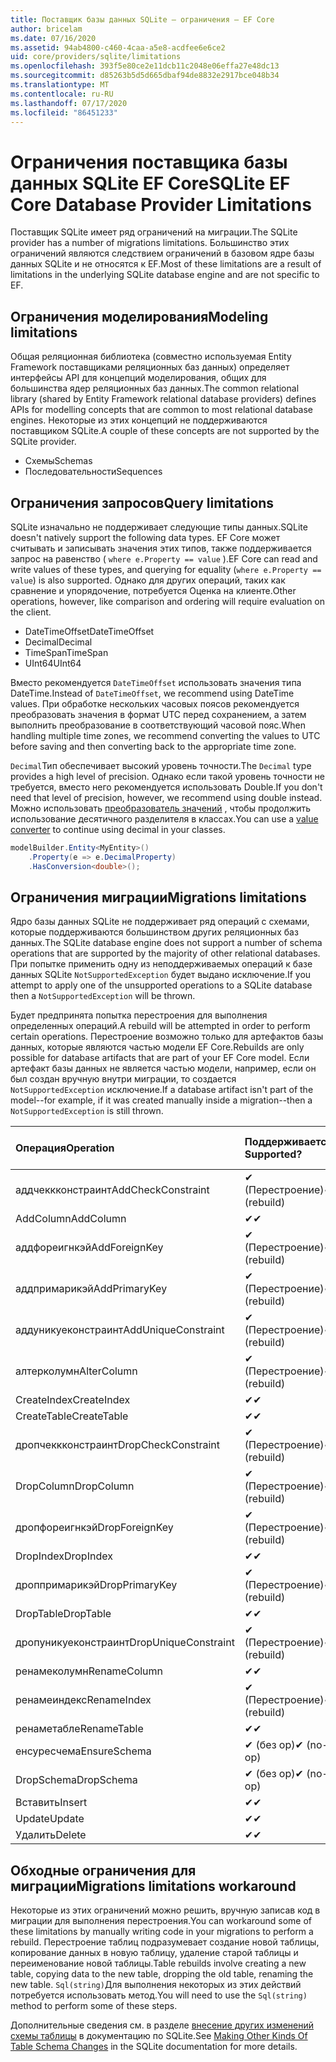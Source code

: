 ```yaml
---
title: Поставщик базы данных SQLite — ограничения — EF Core
author: bricelam
ms.date: 07/16/2020
ms.assetid: 94ab4800-c460-4caa-a5e8-acdfee6e6ce2
uid: core/providers/sqlite/limitations
ms.openlocfilehash: 393f5e80ce2e11dcb11c2048e06effa27e48dc13
ms.sourcegitcommit: d85263b5d5d665dbaf94de8832e2917bce048b34
ms.translationtype: MT
ms.contentlocale: ru-RU
ms.lasthandoff: 07/17/2020
ms.locfileid: "86451233"
---
```

# <a name="sqlite-ef-core-database-provider-limitations"></a><span data-ttu-id="0de56-102">Ограничения поставщика базы данных SQLite EF Core</span><span class="sxs-lookup"><span data-stu-id="0de56-102">SQLite EF Core Database Provider Limitations</span></span>

<span data-ttu-id="0de56-103">Поставщик SQLite имеет ряд ограничений на миграции.</span><span class="sxs-lookup"><span data-stu-id="0de56-103">The SQLite provider has a number of migrations limitations.</span></span> <span data-ttu-id="0de56-104">Большинство этих ограничений являются следствием ограничений в базовом ядре базы данных SQLite и не относятся к EF.</span><span class="sxs-lookup"><span data-stu-id="0de56-104">Most of these limitations are a result of limitations in the underlying SQLite database engine and are not specific to EF.</span></span>

## <a name="modeling-limitations"></a><span data-ttu-id="0de56-105">Ограничения моделирования</span><span class="sxs-lookup"><span data-stu-id="0de56-105">Modeling limitations</span></span>

<span data-ttu-id="0de56-106">Общая реляционная библиотека (совместно используемая Entity Framework поставщиками реляционных баз данных) определяет интерфейсы API для концепций моделирования, общих для большинства ядер реляционных баз данных.</span><span class="sxs-lookup"><span data-stu-id="0de56-106">The common relational library (shared by Entity Framework relational database providers) defines APIs for modelling concepts that are common to most relational database engines.</span></span> <span data-ttu-id="0de56-107">Некоторые из этих концепций не поддерживаются поставщиком SQLite.</span><span class="sxs-lookup"><span data-stu-id="0de56-107">A couple of these concepts are not supported by the SQLite provider.</span></span>

* <span data-ttu-id="0de56-108">Схемы</span><span class="sxs-lookup"><span data-stu-id="0de56-108">Schemas</span></span>
* <span data-ttu-id="0de56-109">Последовательности</span><span class="sxs-lookup"><span data-stu-id="0de56-109">Sequences</span></span>

## <a name="query-limitations"></a><span data-ttu-id="0de56-110">Ограничения запросов</span><span class="sxs-lookup"><span data-stu-id="0de56-110">Query limitations</span></span>

<span data-ttu-id="0de56-111">SQLite изначально не поддерживает следующие типы данных.</span><span class="sxs-lookup"><span data-stu-id="0de56-111">SQLite doesn't natively support the following data types.</span></span> <span data-ttu-id="0de56-112">EF Core может считывать и записывать значения этих типов, также поддерживается запрос на равенство ( `where e.Property == value` ).</span><span class="sxs-lookup"><span data-stu-id="0de56-112">EF Core can read and write values of these types, and querying for equality (`where e.Property == value`) is also supported.</span></span> <span data-ttu-id="0de56-113">Однако для других операций, таких как сравнение и упорядочение, потребуется Оценка на клиенте.</span><span class="sxs-lookup"><span data-stu-id="0de56-113">Other operations, however, like comparison and ordering will require evaluation on the client.</span></span>

* <span data-ttu-id="0de56-114">DateTimeOffset</span><span class="sxs-lookup"><span data-stu-id="0de56-114">DateTimeOffset</span></span>
* <span data-ttu-id="0de56-115">Decimal</span><span class="sxs-lookup"><span data-stu-id="0de56-115">Decimal</span></span>
* <span data-ttu-id="0de56-116">TimeSpan</span><span class="sxs-lookup"><span data-stu-id="0de56-116">TimeSpan</span></span>
* <span data-ttu-id="0de56-117">UInt64</span><span class="sxs-lookup"><span data-stu-id="0de56-117">UInt64</span></span>

<span data-ttu-id="0de56-118">Вместо рекомендуется `DateTimeOffset` использовать значения типа DateTime.</span><span class="sxs-lookup"><span data-stu-id="0de56-118">Instead of `DateTimeOffset`, we recommend using DateTime values.</span></span> <span data-ttu-id="0de56-119">При обработке нескольких часовых поясов рекомендуется преобразовать значения в формат UTC перед сохранением, а затем выполнить преобразование в соответствующий часовой пояс.</span><span class="sxs-lookup"><span data-stu-id="0de56-119">When handling multiple time zones, we recommend converting the values to UTC before saving and then converting back to the appropriate time zone.</span></span>

<span data-ttu-id="0de56-120">`Decimal`Тип обеспечивает высокий уровень точности.</span><span class="sxs-lookup"><span data-stu-id="0de56-120">The `Decimal` type provides a high level of precision.</span></span> <span data-ttu-id="0de56-121">Однако если такой уровень точности не требуется, вместо него рекомендуется использовать Double.</span><span class="sxs-lookup"><span data-stu-id="0de56-121">If you don't need that level of precision, however, we recommend using double instead.</span></span> <span data-ttu-id="0de56-122">Можно использовать [преобразователь значений](../../modeling/value-conversions.md) , чтобы продолжить использование десятичного разделителя в классах.</span><span class="sxs-lookup"><span data-stu-id="0de56-122">You can use a [value converter](../../modeling/value-conversions.md) to continue using decimal in your classes.</span></span>

``` csharp
modelBuilder.Entity<MyEntity>()
    .Property(e => e.DecimalProperty)
    .HasConversion<double>();
```

## <a name="migrations-limitations"></a><span data-ttu-id="0de56-123">Ограничения миграции</span><span class="sxs-lookup"><span data-stu-id="0de56-123">Migrations limitations</span></span>

<span data-ttu-id="0de56-124">Ядро базы данных SQLite не поддерживает ряд операций с схемами, которые поддерживаются большинством других реляционных баз данных.</span><span class="sxs-lookup"><span data-stu-id="0de56-124">The SQLite database engine does not support a number of schema operations that are supported by the majority of other relational databases.</span></span> <span data-ttu-id="0de56-125">При попытке применить одну из неподдерживаемых операций к базе данных SQLite `NotSupportedException` будет выдано исключение.</span><span class="sxs-lookup"><span data-stu-id="0de56-125">If you attempt to apply one of the unsupported operations to a SQLite database then a `NotSupportedException` will be thrown.</span></span>

<span data-ttu-id="0de56-126">Будет предпринята попытка перестроения для выполнения определенных операций.</span><span class="sxs-lookup"><span data-stu-id="0de56-126">A rebuild will be attempted in order to perform certain operations.</span></span> <span data-ttu-id="0de56-127">Перестроение возможно только для артефактов базы данных, которые являются частью модели EF Core.</span><span class="sxs-lookup"><span data-stu-id="0de56-127">Rebuilds are only possible for database artifacts that are part of your EF Core model.</span></span> <span data-ttu-id="0de56-128">Если артефакт базы данных не является частью модели, например, если он был создан вручную внутри миграции, то создается `NotSupportedException` исключение.</span><span class="sxs-lookup"><span data-stu-id="0de56-128">If a database artifact isn't part of the model--for example, if it was created manually inside a migration--then a `NotSupportedException` is still thrown.</span></span>

| <span data-ttu-id="0de56-129">Операция</span><span class="sxs-lookup"><span data-stu-id="0de56-129">Operation</span></span>            | <span data-ttu-id="0de56-130">Поддерживается?</span><span class="sxs-lookup"><span data-stu-id="0de56-130">Supported?</span></span>  | <span data-ttu-id="0de56-131">Требуется версия</span><span class="sxs-lookup"><span data-stu-id="0de56-131">Requires version</span></span> |
|:---------------------|:------------|:-----------------|
| <span data-ttu-id="0de56-132">аддчеккконстраинт</span><span class="sxs-lookup"><span data-stu-id="0de56-132">AddCheckConstraint</span></span>   | <span data-ttu-id="0de56-133">✔ (Перестроение)</span><span class="sxs-lookup"><span data-stu-id="0de56-133">✔ (rebuild)</span></span> | <span data-ttu-id="0de56-134">5.0</span><span class="sxs-lookup"><span data-stu-id="0de56-134">5.0</span></span>              |
| <span data-ttu-id="0de56-135">AddColumn</span><span class="sxs-lookup"><span data-stu-id="0de56-135">AddColumn</span></span>            | <span data-ttu-id="0de56-136">✔</span><span class="sxs-lookup"><span data-stu-id="0de56-136">✔</span></span>           | <span data-ttu-id="0de56-137">1.0</span><span class="sxs-lookup"><span data-stu-id="0de56-137">1.0</span></span>              |
| <span data-ttu-id="0de56-138">аддфореигнкэй</span><span class="sxs-lookup"><span data-stu-id="0de56-138">AddForeignKey</span></span>        | <span data-ttu-id="0de56-139">✔ (Перестроение)</span><span class="sxs-lookup"><span data-stu-id="0de56-139">✔ (rebuild)</span></span> | <span data-ttu-id="0de56-140">5.0</span><span class="sxs-lookup"><span data-stu-id="0de56-140">5.0</span></span>              |
| <span data-ttu-id="0de56-141">аддпримарикэй</span><span class="sxs-lookup"><span data-stu-id="0de56-141">AddPrimaryKey</span></span>        | <span data-ttu-id="0de56-142">✔ (Перестроение)</span><span class="sxs-lookup"><span data-stu-id="0de56-142">✔ (rebuild)</span></span> | <span data-ttu-id="0de56-143">5.0</span><span class="sxs-lookup"><span data-stu-id="0de56-143">5.0</span></span>              |
| <span data-ttu-id="0de56-144">аддуникуеконстраинт</span><span class="sxs-lookup"><span data-stu-id="0de56-144">AddUniqueConstraint</span></span>  | <span data-ttu-id="0de56-145">✔ (Перестроение)</span><span class="sxs-lookup"><span data-stu-id="0de56-145">✔ (rebuild)</span></span> | <span data-ttu-id="0de56-146">5.0</span><span class="sxs-lookup"><span data-stu-id="0de56-146">5.0</span></span>              |
| <span data-ttu-id="0de56-147">алтерколумн</span><span class="sxs-lookup"><span data-stu-id="0de56-147">AlterColumn</span></span>          | <span data-ttu-id="0de56-148">✔ (Перестроение)</span><span class="sxs-lookup"><span data-stu-id="0de56-148">✔ (rebuild)</span></span> | <span data-ttu-id="0de56-149">5.0</span><span class="sxs-lookup"><span data-stu-id="0de56-149">5.0</span></span>              |
| <span data-ttu-id="0de56-150">CreateIndex</span><span class="sxs-lookup"><span data-stu-id="0de56-150">CreateIndex</span></span>          | <span data-ttu-id="0de56-151">✔</span><span class="sxs-lookup"><span data-stu-id="0de56-151">✔</span></span>           | <span data-ttu-id="0de56-152">1.0</span><span class="sxs-lookup"><span data-stu-id="0de56-152">1.0</span></span>              |
| <span data-ttu-id="0de56-153">CreateTable</span><span class="sxs-lookup"><span data-stu-id="0de56-153">CreateTable</span></span>          | <span data-ttu-id="0de56-154">✔</span><span class="sxs-lookup"><span data-stu-id="0de56-154">✔</span></span>           | <span data-ttu-id="0de56-155">1.0</span><span class="sxs-lookup"><span data-stu-id="0de56-155">1.0</span></span>              |
| <span data-ttu-id="0de56-156">дропчеккконстраинт</span><span class="sxs-lookup"><span data-stu-id="0de56-156">DropCheckConstraint</span></span>  | <span data-ttu-id="0de56-157">✔ (Перестроение)</span><span class="sxs-lookup"><span data-stu-id="0de56-157">✔ (rebuild)</span></span> | <span data-ttu-id="0de56-158">5.0</span><span class="sxs-lookup"><span data-stu-id="0de56-158">5.0</span></span>              |
| <span data-ttu-id="0de56-159">DropColumn</span><span class="sxs-lookup"><span data-stu-id="0de56-159">DropColumn</span></span>           | <span data-ttu-id="0de56-160">✔ (Перестроение)</span><span class="sxs-lookup"><span data-stu-id="0de56-160">✔ (rebuild)</span></span> | <span data-ttu-id="0de56-161">5.0</span><span class="sxs-lookup"><span data-stu-id="0de56-161">5.0</span></span>              |
| <span data-ttu-id="0de56-162">дропфореигнкэй</span><span class="sxs-lookup"><span data-stu-id="0de56-162">DropForeignKey</span></span>       | <span data-ttu-id="0de56-163">✔ (Перестроение)</span><span class="sxs-lookup"><span data-stu-id="0de56-163">✔ (rebuild)</span></span> | <span data-ttu-id="0de56-164">5.0</span><span class="sxs-lookup"><span data-stu-id="0de56-164">5.0</span></span>              |
| <span data-ttu-id="0de56-165">DropIndex</span><span class="sxs-lookup"><span data-stu-id="0de56-165">DropIndex</span></span>            | <span data-ttu-id="0de56-166">✔</span><span class="sxs-lookup"><span data-stu-id="0de56-166">✔</span></span>           | <span data-ttu-id="0de56-167">1.0</span><span class="sxs-lookup"><span data-stu-id="0de56-167">1.0</span></span>              |
| <span data-ttu-id="0de56-168">дроппримарикэй</span><span class="sxs-lookup"><span data-stu-id="0de56-168">DropPrimaryKey</span></span>       | <span data-ttu-id="0de56-169">✔ (Перестроение)</span><span class="sxs-lookup"><span data-stu-id="0de56-169">✔ (rebuild)</span></span> | <span data-ttu-id="0de56-170">5.0</span><span class="sxs-lookup"><span data-stu-id="0de56-170">5.0</span></span>              |
| <span data-ttu-id="0de56-171">DropTable</span><span class="sxs-lookup"><span data-stu-id="0de56-171">DropTable</span></span>            | <span data-ttu-id="0de56-172">✔</span><span class="sxs-lookup"><span data-stu-id="0de56-172">✔</span></span>           | <span data-ttu-id="0de56-173">1.0</span><span class="sxs-lookup"><span data-stu-id="0de56-173">1.0</span></span>              |
| <span data-ttu-id="0de56-174">дропуникуеконстраинт</span><span class="sxs-lookup"><span data-stu-id="0de56-174">DropUniqueConstraint</span></span> | <span data-ttu-id="0de56-175">✔ (Перестроение)</span><span class="sxs-lookup"><span data-stu-id="0de56-175">✔ (rebuild)</span></span> | <span data-ttu-id="0de56-176">5.0</span><span class="sxs-lookup"><span data-stu-id="0de56-176">5.0</span></span>              |
| <span data-ttu-id="0de56-177">ренамеколумн</span><span class="sxs-lookup"><span data-stu-id="0de56-177">RenameColumn</span></span>         | <span data-ttu-id="0de56-178">✔</span><span class="sxs-lookup"><span data-stu-id="0de56-178">✔</span></span>           | <span data-ttu-id="0de56-179">2.2.2</span><span class="sxs-lookup"><span data-stu-id="0de56-179">2.2.2</span></span>            |
| <span data-ttu-id="0de56-180">ренамеиндекс</span><span class="sxs-lookup"><span data-stu-id="0de56-180">RenameIndex</span></span>          | <span data-ttu-id="0de56-181">✔ (Перестроение)</span><span class="sxs-lookup"><span data-stu-id="0de56-181">✔ (rebuild)</span></span> | <span data-ttu-id="0de56-182">2.1</span><span class="sxs-lookup"><span data-stu-id="0de56-182">2.1</span></span>              |
| <span data-ttu-id="0de56-183">ренаметабле</span><span class="sxs-lookup"><span data-stu-id="0de56-183">RenameTable</span></span>          | <span data-ttu-id="0de56-184">✔</span><span class="sxs-lookup"><span data-stu-id="0de56-184">✔</span></span>           | <span data-ttu-id="0de56-185">1.0</span><span class="sxs-lookup"><span data-stu-id="0de56-185">1.0</span></span>              |
| <span data-ttu-id="0de56-186">енсуресчема</span><span class="sxs-lookup"><span data-stu-id="0de56-186">EnsureSchema</span></span>         | <span data-ttu-id="0de56-187">✔ (без op)</span><span class="sxs-lookup"><span data-stu-id="0de56-187">✔ (no-op)</span></span>   | <span data-ttu-id="0de56-188">2.0</span><span class="sxs-lookup"><span data-stu-id="0de56-188">2.0</span></span>              |
| <span data-ttu-id="0de56-189">DropSchema</span><span class="sxs-lookup"><span data-stu-id="0de56-189">DropSchema</span></span>           | <span data-ttu-id="0de56-190">✔ (без op)</span><span class="sxs-lookup"><span data-stu-id="0de56-190">✔ (no-op)</span></span>   | <span data-ttu-id="0de56-191">2.0</span><span class="sxs-lookup"><span data-stu-id="0de56-191">2.0</span></span>              |
| <span data-ttu-id="0de56-192">Вставить</span><span class="sxs-lookup"><span data-stu-id="0de56-192">Insert</span></span>               | <span data-ttu-id="0de56-193">✔</span><span class="sxs-lookup"><span data-stu-id="0de56-193">✔</span></span>           | <span data-ttu-id="0de56-194">2.0</span><span class="sxs-lookup"><span data-stu-id="0de56-194">2.0</span></span>              |
| <span data-ttu-id="0de56-195">Update</span><span class="sxs-lookup"><span data-stu-id="0de56-195">Update</span></span>               | <span data-ttu-id="0de56-196">✔</span><span class="sxs-lookup"><span data-stu-id="0de56-196">✔</span></span>           | <span data-ttu-id="0de56-197">2.0</span><span class="sxs-lookup"><span data-stu-id="0de56-197">2.0</span></span>              |
| <span data-ttu-id="0de56-198">Удалить</span><span class="sxs-lookup"><span data-stu-id="0de56-198">Delete</span></span>               | <span data-ttu-id="0de56-199">✔</span><span class="sxs-lookup"><span data-stu-id="0de56-199">✔</span></span>           | <span data-ttu-id="0de56-200">2.0</span><span class="sxs-lookup"><span data-stu-id="0de56-200">2.0</span></span>              |

## <a name="migrations-limitations-workaround"></a><span data-ttu-id="0de56-201">Обходные ограничения для миграции</span><span class="sxs-lookup"><span data-stu-id="0de56-201">Migrations limitations workaround</span></span>

<span data-ttu-id="0de56-202">Некоторые из этих ограничений можно решить, вручную записав код в миграции для выполнения перестроения.</span><span class="sxs-lookup"><span data-stu-id="0de56-202">You can workaround some of these limitations by manually writing code in your migrations to perform a rebuild.</span></span> <span data-ttu-id="0de56-203">Перестроение таблиц подразумевает создание новой таблицы, копирование данных в новую таблицу, удаление старой таблицы и переименование новой таблицы.</span><span class="sxs-lookup"><span data-stu-id="0de56-203">Table rebuilds involve creating a new table, copying data to the new table, dropping the old table, renaming the new table.</span></span> <span data-ttu-id="0de56-204">`Sql(string)`Для выполнения некоторых из этих действий потребуется использовать метод.</span><span class="sxs-lookup"><span data-stu-id="0de56-204">You will need to use the `Sql(string)` method to perform some of these steps.</span></span>

<span data-ttu-id="0de56-205">Дополнительные сведения см. в разделе [внесение других изменений схемы таблицы](https://sqlite.org/lang_altertable.html#otheralter) в документацию по SQLite.</span><span class="sxs-lookup"><span data-stu-id="0de56-205">See [Making Other Kinds Of Table Schema Changes](https://sqlite.org/lang_altertable.html#otheralter) in the SQLite documentation for more details.</span></span>
